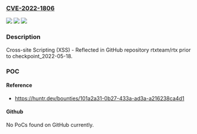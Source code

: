 ### [CVE-2022-1806](https://cve.mitre.org/cgi-bin/cvename.cgi?name=CVE-2022-1806)
![](https://img.shields.io/static/v1?label=Product&message=rtxteam%2Frtx&color=blue)
![](https://img.shields.io/static/v1?label=Version&message=n%2Fa&color=blue)
![](https://img.shields.io/static/v1?label=Vulnerability&message=CWE-79%20Improper%20Neutralization%20of%20Input%20During%20Web%20Page%20Generation%20('Cross-site%20Scripting')&color=brighgreen)

### Description

Cross-site Scripting (XSS) - Reflected in GitHub repository rtxteam/rtx prior to checkpoint_2022-05-18.

### POC

#### Reference
- https://huntr.dev/bounties/101a2a31-0b27-433a-ad3a-a216238ca4d1

#### Github
No PoCs found on GitHub currently.

